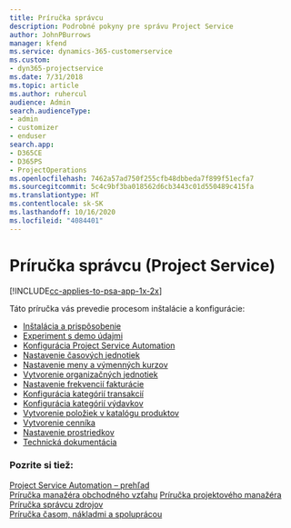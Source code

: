```yaml
---
title: Príručka správcu
description: Podrobné pokyny pre správu Project Service
author: JohnPBurrows
manager: kfend
ms.service: dynamics-365-customerservice
ms.custom:
- dyn365-projectservice
ms.date: 7/31/2018
ms.topic: article
ms.author: ruhercul
audience: Admin
search.audienceType:
- admin
- customizer
- enduser
search.app:
- D365CE
- D365PS
- ProjectOperations
ms.openlocfilehash: 7462a57ad750f255cfb48dbbeda7f899f51ecfa7
ms.sourcegitcommit: 5c4c9bf3ba018562d6cb3443c01d550489c415fa
ms.translationtype: HT
ms.contentlocale: sk-SK
ms.lasthandoff: 10/16/2020
ms.locfileid: "4084401"
---
```

# <a name="administrator-guide-project-service"></a>Príručka správcu (Project Service)

[!INCLUDE[cc-applies-to-psa-app-1x-2x](../includes/cc-applies-to-psa-app-1x-2x.md)]

Táto príručka vás prevedie procesom inštalácie a konfigurácie:  
  
- [Inštalácia a prispôsobenie](install-customize.md)
- [Experiment s demo údajmi](use-demo-data.md)
- [Konfigurácia Project Service Automation](configure.md)
- [Nastavenie časových jednotiek](set-up-time-units.md)
- [Nastavenie meny a výmenných kurzov](set-up-currencies-exchange-rates.md)
- [Vytvorenie organizačných jednotiek](create-organizational-units.md)
- [Nastavenie frekvencií fakturácie](set-up-invoice-frequencies.md)
- [Konfigurácia kategórií transakcií](configure-transaction-categories.md)
- [Konfigurácia kategórií výdavkov](configure-expense-categories.md)
- [Vytvorenie položiek v katalógu produktov](create-product-catalog-items.md)
- [Vytvorenie cenníka](create-price-list.md)
- [Nastavenie prostriedkov](set-up-resources.md)
- [Technická dokumentácia](white-papers.md)
  
### <a name="see-also"></a>Pozrite si tiež:  
 [Project Service Automation – prehľad](../psa/overview.md)    
 [Príručka manažéra obchodného vzťahu](../psa/account-manager-guide.md) [Príručka projektového manažéra](../psa/project-manager-guide.md)   
 [Príručka správcu zdrojov](../psa/resource-manager-guide.md)   
 [Príručka časom, nákladmi a spoluprácou](../psa/time-expense-collaboration-guide.md)
